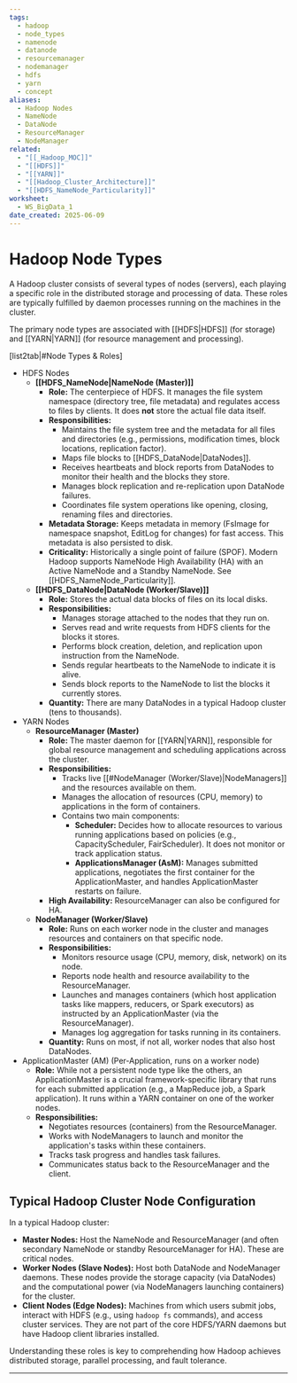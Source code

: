 ```yaml
---
tags:
  - hadoop
  - node_types
  - namenode
  - datanode
  - resourcemanager
  - nodemanager
  - hdfs
  - yarn
  - concept
aliases:
  - Hadoop Nodes
  - NameNode
  - DataNode
  - ResourceManager
  - NodeManager
related:
  - "[[_Hadoop_MOC]]"
  - "[[HDFS]]"
  - "[[YARN]]"
  - "[[Hadoop_Cluster_Architecture]]"
  - "[[HDFS_NameNode_Particularity]]"
worksheet:
  - WS_BigData_1
date_created: 2025-06-09
---
```

# Hadoop Node Types

A Hadoop cluster consists of several types of nodes (servers), each playing a specific role in the distributed storage and processing of data. These roles are typically fulfilled by daemon processes running on the machines in the cluster.

The primary node types are associated with [[HDFS|HDFS]] (for storage) and [[YARN|YARN]] (for resource management and processing).

[list2tab|#Node Types & Roles]
- HDFS Nodes
    - **[[HDFS_NameNode|NameNode (Master)]]**
        -   **Role:** The centerpiece of HDFS. It manages the file system namespace (directory tree, file metadata) and regulates access to files by clients. It does **not** store the actual file data itself.
        -   **Responsibilities:**
            -   Maintains the file system tree and the metadata for all files and directories (e.g., permissions, modification times, block locations, replication factor).
            -   Maps file blocks to [[HDFS_DataNode|DataNodes]].
            -   Receives heartbeats and block reports from DataNodes to monitor their health and the blocks they store.
            -   Manages block replication and re-replication upon DataNode failures.
            -   Coordinates file system operations like opening, closing, renaming files and directories.
        -   **Metadata Storage:** Keeps metadata in memory (FsImage for namespace snapshot, EditLog for changes) for fast access. This metadata is also persisted to disk.
        -   **Criticality:** Historically a single point of failure (SPOF). Modern Hadoop supports NameNode High Availability (HA) with an Active NameNode and a Standby NameNode. See [[HDFS_NameNode_Particularity]].
    - **[[HDFS_DataNode|DataNode (Worker/Slave)]]**
        -   **Role:** Stores the actual data blocks of files on its local disks.
        -   **Responsibilities:**
            -   Manages storage attached to the nodes that they run on.
            -   Serves read and write requests from HDFS clients for the blocks it stores.
            -   Performs block creation, deletion, and replication upon instruction from the NameNode.
            -   Sends regular heartbeats to the NameNode to indicate it is alive.
            -   Sends block reports to the NameNode to list the blocks it currently stores.
        -   **Quantity:** There are many DataNodes in a typical Hadoop cluster (tens to thousands).
- YARN Nodes
    - **ResourceManager (Master)**
        -   **Role:** The master daemon for [[YARN|YARN]], responsible for global resource management and scheduling applications across the cluster.
        -   **Responsibilities:**
            -   Tracks live [[#NodeManager (Worker/Slave)|NodeManagers]] and the resources available on them.
            -   Manages the allocation of resources (CPU, memory) to applications in the form of containers.
            -   Contains two main components:
                -   **Scheduler:** Decides how to allocate resources to various running applications based on policies (e.g., CapacityScheduler, FairScheduler). It does not monitor or track application status.
                -   **ApplicationsManager (AsM):** Manages submitted applications, negotiates the first container for the ApplicationMaster, and handles ApplicationMaster restarts on failure.
        -   **High Availability:** ResourceManager can also be configured for HA.
    - **NodeManager (Worker/Slave)**
        -   **Role:** Runs on each worker node in the cluster and manages resources and containers on that specific node.
        -   **Responsibilities:**
            -   Monitors resource usage (CPU, memory, disk, network) on its node.
            -   Reports node health and resource availability to the ResourceManager.
            -   Launches and manages containers (which host application tasks like mappers, reducers, or Spark executors) as instructed by an ApplicationMaster (via the ResourceManager).
            -   Manages log aggregation for tasks running in its containers.
        -   **Quantity:** Runs on most, if not all, worker nodes that also host DataNodes.
- ApplicationMaster (AM) (Per-Application, runs on a worker node)
    -   **Role:** While not a persistent node type like the others, an ApplicationMaster is a crucial framework-specific library that runs for each submitted application (e.g., a MapReduce job, a Spark application). It runs within a YARN container on one of the worker nodes.
    -   **Responsibilities:**
        -   Negotiates resources (containers) from the ResourceManager.
        -   Works with NodeManagers to launch and monitor the application's tasks within these containers.
        -   Tracks task progress and handles task failures.
        -   Communicates status back to the ResourceManager and the client.

## Typical Hadoop Cluster Node Configuration
In a typical Hadoop cluster:
-   **Master Nodes:** Host the NameNode and ResourceManager (and often secondary NameNode or standby ResourceManager for HA). These are critical nodes.
-   **Worker Nodes (Slave Nodes):** Host both DataNode and NodeManager daemons. These nodes provide the storage capacity (via DataNodes) and the computational power (via NodeManagers launching containers) for the cluster.
-   **Client Nodes (Edge Nodes):** Machines from which users submit jobs, interact with HDFS (e.g., using `hadoop fs` commands), and access cluster services. They are not part of the core HDFS/YARN daemons but have Hadoop client libraries installed.

Understanding these roles is key to comprehending how Hadoop achieves distributed storage, parallel processing, and fault tolerance.

---